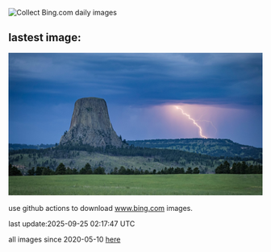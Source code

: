![Collect Bing.com daily images](https://github.com/counter2015/bing-daily-images/workflows/Collect%20Bing.com%20daily%20images/badge.svg)
## lastest image:
![](images/img.jpg)

use github actions to download www.bing.com images.

last update:2025-09-25 02:17:47 UTC

all images since 2020-05-10 [here](https://github.com/counter2015/bing-daily-images/tree/master/images) 
